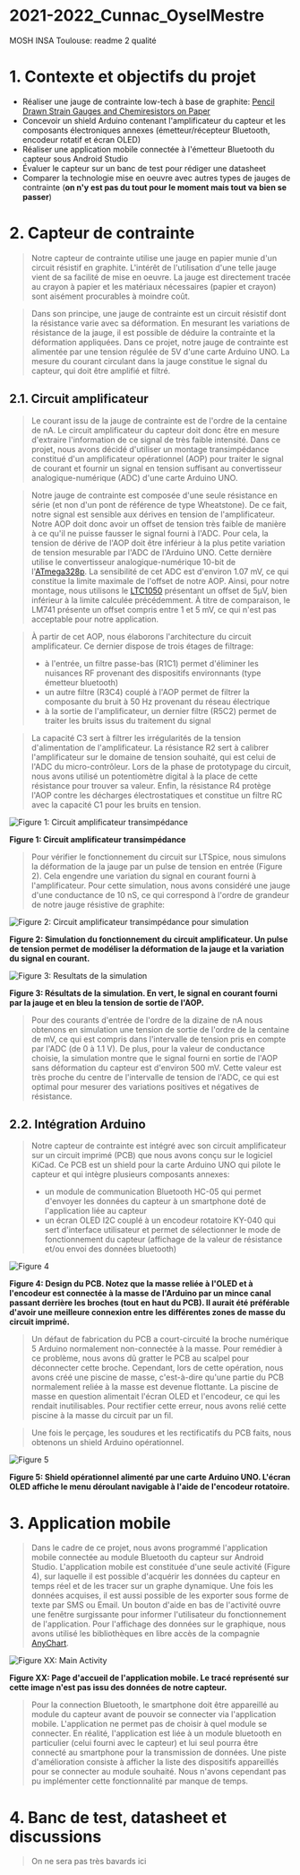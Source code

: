 # 2021-2022_Cunnac_OyselMestre

MOSH INSA Toulouse: readme 2 qualité

# 1. Contexte et objectifs du projet

- Réaliser une jauge de contrainte low-tech à base de graphite: [Pencil Drawn Strain Gauges and Chemiresistors on Paper](https://www.researchgate.net/publication/259846610_Pencil_Drawn_Strain_Gauges_and_Chemiresistors_on_Paper)
- Concevoir un shield Arduino contenant l'amplificateur du capteur et les composants électroniques annexes (émetteur/récepteur Bluetooth, encodeur rotatif et écran OLED)
- Réaliser une application mobile connectée à l'émetteur Bluetooth du capteur sous Android Studio
- Évaluer le capteur sur un banc de test pour rédiger une datasheet
- Comparer la technologie mise en oeuvre avec autres types de jauges de contrainte (**on n'y est pas du tout pour le moment mais tout va bien se passer**)

# 2. Capteur de contrainte

> Notre capteur de contrainte utilise une jauge en papier munie d'un circuit résistif en graphite. L'intérêt de l'utilisation d'une telle jauge vient de sa facilité de mise en oeuvre. La jauge est directement tracée au crayon à papier et les matériaux nécessaires (papier et crayon) sont aisément procurables à moindre coût. 

> Dans son principe, une jauge de contrainte est un circuit résistif dont la résistance varie avec sa déformation. En mesurant les variations de résistance de la jauge, il est possible de déduire la contrainte et la déformation appliquées. Dans ce projet, notre jauge de contrainte est alimentée par une tension régulée de 5V d'une carte Arduino UNO. La mesure du courant circulant dans la jauge constitue le signal du capteur, qui doit être amplifié et filtré.

  ## 2.1. Circuit amplificateur
 
 > Le courant issu de la jauge de contrainte est de l'ordre de la centaine de nA. Le circuit amplificateur du capteur doit donc être en mesure d'extraire l'information de ce signal de très faible intensité.
 > Dans ce projet, nous avons décidé d'utiliser un montage transimpédance constitué d'un amplificateur opérationnel (AOP) pour traiter le signal de courant et fournir un signal en tension suffisant au convertisseur analogique-numérique (ADC) d'une carte Arduino UNO.
 
 >   Notre jauge de contrainte est composée d'une seule résistance en série (et non d'un pont de référence de type Wheatstone). De ce fait, notre signal est sensible aux dérives en tension de l'amplificateur. Notre AOP doit donc avoir un offset de tension très faible de manière à ce qu'il ne puisse fausser le signal fourni à l'ADC. Pour cela, la tension de dérive de l'AOP doit être inférieur à la plus petite variation de tension mesurable par l'ADC de l'Arduino UNO. Cette dernière utilise le convertisseur analogique-numérique 10-bit de l'[ATmega328p](https://ww1.microchip.com/downloads/en/DeviceDoc/Atmel-7810-Automotive-Microcontrollers-ATmega328P_Datasheet.pdf). La sensibilité de cet ADC est d'environ 1.07 mV, ce qui constitue la limite maximale de l'offset de notre AOP. Ainsi, pour notre montage, nous utilisons le [LTC1050](https://www.analog.com/media/en/technical-documentation/data-sheets/1050fb.pdf) présentant un offset de 5µV, bien inférieur à la limite calculée précédemment. À titre de comparaison, le LM741 présente un offset compris entre 1 et 5 mV, ce qui n'est pas acceptable pour notre application. 
 
 >   À partir de cet AOP, nous élaborons l'architecture du circuit amplificateur. Ce dernier dispose de trois étages de filtrage:
 >   - à l'entrée, un filtre passe-bas (R1C1) permet d'éliminer les nuisances RF provenant des dispositifs environnants (type émetteur bluetooth)
 >   - un autre filtre (R3C4) couplé à l'AOP permet de filtrer la composante du bruit à 50 Hz provenant du réseau électrique
 >   - à la sortie de l'amplificateur, un dernier filtre (R5C2) permet de traiter les bruits issus du traitement du signal

 >   La capacité C3 sert à filtrer les irrégularités de la tension d'alimentation de l'amplificateur. La résistance R2 sert à calibrer l'amplificateur sur le domaine de tension souhaité, qui est celui de l'ADC du micro-contrôleur. Lors de la phase de prototypage du circuit, nous avons utilisé un potentiomètre digital à la place de cette résistance pour trouver sa valeur. Enfin, la résistance R4 protège l'AOP contre les décharges électrostatiques et constitue un filtre RC avec la capacité C1 pour les bruits en tension.

![Figure 1: Circuit amplificateur transimpédance](analog_circuit_images/analog_circuit.JPG "Circuit amplificateur transimpédance")

**Figure 1: Circuit amplificateur transimpédance**
 
> Pour vérifier le fonctionnement du circuit sur LTSpice, nous simulons la déformation de la jauge par un pulse de tension en entrée (Figure 2). Cela engendre une variation du signal en courant fourni à l'amplificateur. Pour cette simulation, nous avons considéré une jauge d'une conductance de 10 nS, ce qui correspond à l'ordre de grandeur de notre jauge résistive de graphite:

![Figure 2: Circuit amplificateur transimpédance pour simulation](analog_circuit_images/analog_circuit_simulation.JPG "Circuit amplificateur transimpédance")

**Figure 2: Simulation du fonctionnement du circuit amplificateur. Un pulse de tension permet de modéliser la déformation de la jauge et la variation du signal en courant.**
 

![Figure 3: Resultats de la simulation](analog_circuit_images/simulation_Iin_Vout.JPG)

**Figure 3: Résultats de la simulation. En vert, le signal en courant fourni par la jauge et en bleu la tension de sortie de l'AOP.**

> Pour des courants d'entrée de l'ordre de la dizaine de nA nous obtenons en simulation une tension de sortie de l'ordre de la centaine de mV, ce qui est compris dans l'intervalle de tension pris en compte par l'ADC (de 0 à 1.1 V). De plus, pour la valeur de conductance choisie, la simulation montre que le signal fourni en sortie de l'AOP sans déformation du capteur est d'environ 500 mV. Cette valeur est très proche du centre de l'intervalle de tension de l'ADC, ce qui est optimal pour mesurer des variations positives et négatives de résistance.

  ## 2.2. Intégration Arduino
  > Notre capteur de contrainte est intégré avec son circuit amplificateur sur un circuit imprimé (PCB) que nous avons conçu sur le logiciel KiCad. Ce PCB est un shield pour la carte Arduino UNO qui pilote le capteur et qui intègre plusieurs composants annexes:
  > - un module de communication Bluetooth HC-05 qui permet d'envoyer les données du capteur à un smartphone doté de l'application liée au capteur
  > - un écran OLED I2C couplé à un encodeur rotatoire KY-040 qui sert d'interface utilisateur et permet de sélectionner le mode de fonctionnement du capteur (affichage de la valeur de résistance et/ou envoi des données bluetooth)

![Figure 4](pcb_shield_images/pcb_screenshot.JPG)

**Figure 4: Design du PCB. Notez que la masse reliée à l'OLED et à l'encodeur est connectée à la masse de l'Arduino par un mince canal passant derrière les broches (tout en haut du PCB). Il aurait été préférable d'avoir une meilleure connexion entre les différentes zones de masse du circuit imprimé.**

  > Un défaut de fabrication du PCB a court-circuité la broche numérique 5 Arduino normalement non-connectée à la masse. Pour remédier à ce problème, nous avons dû gratter le PCB au scalpel pour déconnecter cette broche. Cependant, lors de cette opération, nous avons créé une piscine de masse, c'est-à-dire qu'une partie du PCB normalement reliée à la masse est devenue flottante. La piscine de masse en question alimentait l'écran OLED et l'encodeur, ce qui les rendait inutilisables. Pour rectifier cette erreur, nous avons relié cette piscine à la masse du circuit par un fil.

  > Une fois le perçage, les soudures et les rectificatifs du PCB faits, nous obtenons un shield Arduino opérationnel.

![Figure 5](pcb_shield_images/photo_shield.jpg)

**Figure 5: Shield opérationnel alimenté par une carte Arduino UNO. L'écran OLED affiche le menu déroulant navigable à l'aide de l'encodeur rotatoire.**

# 3. Application mobile
  > Dans le cadre de ce projet, nous avons programmé l'application mobile connectée au module Bluetooth du capteur sur Android Studio. L'application mobile est constituée d'une seule activité (Figure 4), sur laquelle il est possible d'acquérir les données du capteur en temps réel et de les tracer sur un graphe dynamique. Une fois les données acquises, il est aussi possible de les exporter sous forme de texte par SMS ou Email. Un bouton d'aide en bas de l'activité ouvre une fenêtre surgissante pour informer l'utilisateur du fonctionnement de l'application. Pour l'affichage des données sur le graphique, nous avons utilisé les bibliothèques en libre accès de la compagnie [AnyChart](https://www.anychart.com/).

![Figure XX: Main Activity](SensorApp_screenshot.JPG)

**Figure XX: Page d'accueil de l'application mobile. Le tracé représenté sur cette image n'est pas issu des données de notre capteur.**

 > Pour la connection Bluetooth, le smartphone doit être appareillé au module du capteur avant de pouvoir se connecter via l'application mobile. L'application ne permet pas de choisir à quel module se connecter. En réalité, l'application est liée à un module bluetooth en particulier (celui fourni avec le capteur) et lui seul pourra être connecté au smartphone pour la transmission de données. Une piste d'amélioration consiste à afficher la liste des dispositifs appareillés pour se connecter au module souhaité. Nous n'avons cependant pas pu implémenter cette fonctionnalité par manque de temps.

# 4. Banc de test, datasheet et discussions
  > On ne sera pas très bavards ici
